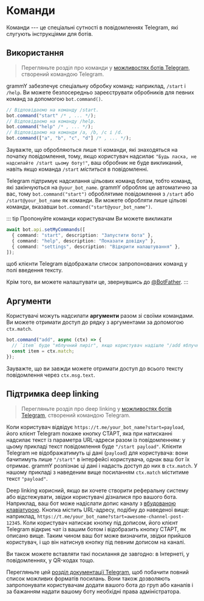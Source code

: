 # Команди

Команди --- це спеціальні сутності в повідомленнях Telegram, які слугують
інструкціями для ботів.

## Використання

> Перегляньте розділ про команди у
> [можливостях ботів Telegram](https://core.telegram.org/bots/features#commands),
> створений командою Telegram.

grammY забезпечує спеціальну обробку команд: наприклад, `/start` і `/help`. Ви
можете безпосередньо зареєструвати обробників для певних команд за допомогою
`bot.command()`.

```ts
// Відповідаємо на команду /start.
bot.command("start" /* , ... */);
// Відповідаємо на команду /help.
bot.command("help" /* , ... */);
// Відповідаємо на команди /a, /b, /c і /d.
bot.command(["a", "b", "c", "d"] /* , ... */);
```

Зауважте, що обробляються лише ті команди, які знаходяться на початку
повідомлення, тому, якщо користувач надсилає
`"Будь ласка, не надсилайте /start цьому боту!"`, ваш обробник не буде
викликаний, навіть якщо команда `/start` _міститься_ в повідомленні.

Telegram підтримує надсилання цільових команд ботам, тобто команд, які
закінчуються на `@your_bot_name`. grammY обробляє це автоматично за вас, тому
`bot.command("start")` оброблятиме повідомлення з `/start` або
`/start@your_bot_name` як команди. Ви можете обробляти лише цільові команди,
вказавши `bot.command("start@your_bot_name")`.

::: tip Пропонуйте команди користувачам Ви можете викликати

```ts
await bot.api.setMyCommands([
  { command: "start", description: "Запустити бота" },
  { command: "help", description: "Показати довідку" },
  { command: "settings", description: "Відкрити налаштування" },
]);
```

щоб клієнти Telegram відображали список запропонованих команд у полі введення
тексту.

Крім того, ви можете налаштувати це, звернувшись до
[@BotFather](https://t.me/BotFather). :::

## Аргументи

Користувачі можуть надсилати **аргументи** разом зі своїми командами. Ви можете
отримати доступ до рядку з аргументами за допомогою `ctx.match`.

```ts
bot.command("add", async (ctx) => {
  // `item` буде "яблучний пиріг", якщо користувач надішле "/add яблучний пиріг".
  const item = ctx.match;
});
```

Зауважте, що ви завжди можете отримати доступ до всього тексту повідомлення
через `ctx.msg.text`.

## Підтримка deep linking

> Перегляньте розділ про deep linking у
> [можливостях ботів Telegram](https://core.telegram.org/bots/features#deep-linking),
> створений командою Telegram.

Коли користувач відвідує `https://t.me/your_bot_name?start=payload`, його клієнт
Telegram покаже кнопку СТАРТ, яка при натисканні надсилає текст із параметра
URL-адреси разом із повідомленням: у цьому прикладі текст повідомлення буде
`"/start payload"`. Клієнти Telegram не відображатимуть ці дані (`payload`) для
користувача: вони бачитимуть лише `"/start"` в інтерфейсі користувача, однак ваш
бот їх отримає. grammY розпізнає ці дані і надасть доступ до них в `ctx.match`.
У нашому прикладі з наведеним вище посиланням `ctx.match` міститиме текст
`"payload"`.

Deep linking корисний, якщо ви хочете створити реферальну систему або
відстежувати, звідки користувачі дізналися про вашого бота. Наприклад, ваш бот
може надіслати допис каналу з
[вбудованою клавіатурою](../plugins/keyboard#вбудовані-клавіатури). Кнопка
містить URL-адресу, подібну до наведеної вище: наприклад,
`https://t.me/your_bot_name?start=awesome-channel-post-12345`. Коли користувач
натискає кнопку під дописом, його клієнт Telegram відкриє чат із вашим ботом і
відобразить кнопку СТАРТ, як описано вище. Таким чином ваш бот може визначити,
звідки прийшов користувач, і що він натиснув кнопку під певним дописом на
каналі.

Ви також можете вставляти такі посилання де завгодно: в Інтернеті, у
повідомленнях, у QR-кодах тощо.

Перегляньте цей
[розділ документації Telegram](https://core.telegram.org/api/links#bot-links),
щоб побачити повний список можливих форматів посилань. Вони також дозволяють
запропонувати користувачам додати вашого бота до груп або каналів і за бажанням
надати вашому боту необхідні права адміністратора.
